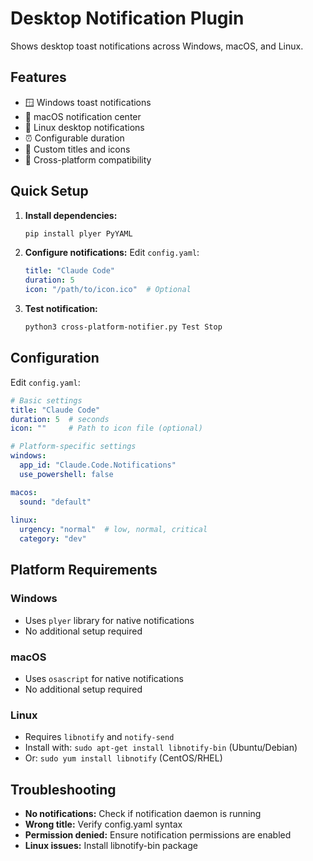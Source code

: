 # Desktop Notification Plugin

Shows desktop toast notifications across Windows, macOS, and Linux.

## Features

- 🪟 Windows toast notifications
- 🍎 macOS notification center
- 🐧 Linux desktop notifications
- ⏰ Configurable duration
- 🎨 Custom titles and icons
- 📱 Cross-platform compatibility

## Quick Setup

1. **Install dependencies:**
   ```bash
   pip install plyer PyYAML
   ```

2. **Configure notifications:**
   Edit `config.yaml`:
   ```yaml
   title: "Claude Code"
   duration: 5
   icon: "/path/to/icon.ico"  # Optional
   ```

3. **Test notification:**
   ```bash
   python3 cross-platform-notifier.py Test Stop
   ```

## Configuration

Edit `config.yaml`:

```yaml
# Basic settings
title: "Claude Code"
duration: 5  # seconds
icon: ""     # Path to icon file (optional)

# Platform-specific settings
windows:
  app_id: "Claude.Code.Notifications"
  use_powershell: false

macos:
  sound: "default"
  
linux:
  urgency: "normal"  # low, normal, critical
  category: "dev"
```

## Platform Requirements

### Windows
- Uses `plyer` library for native notifications
- No additional setup required

### macOS
- Uses `osascript` for native notifications
- No additional setup required

### Linux
- Requires `libnotify` and `notify-send`
- Install with: `sudo apt-get install libnotify-bin` (Ubuntu/Debian)
- Or: `sudo yum install libnotify` (CentOS/RHEL)

## Troubleshooting

- **No notifications:** Check if notification daemon is running
- **Wrong title:** Verify config.yaml syntax
- **Permission denied:** Ensure notification permissions are enabled
- **Linux issues:** Install libnotify-bin package